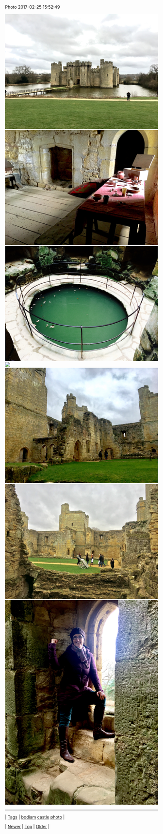 <!--
title: Photo 2017-02-25 15
date: 2020-06-28T15:27:00.151Z
tags: bodiam, castle, photo
-->


Photo 2017-02-25 15:52:49

![](157694642204-0.jpg)
![](157694642204-1.jpg)
![](157694642204-2.jpg)
![](157694642204-3.jpg)
![](157694642204-4.jpg)
![](157694642204-5.jpg)
![](157694642204-6.jpg)

<!--BOTTOM-POST-NAVIGATION-->
---

| [Tags](tags.md) | [bodiam](tag-bodiam.md) [castle](tag-castle.md) [photo](tag-photo.md) |

| [Newer](157685925802.md) | [Top](index.md) | [Older](157733532502.md) |